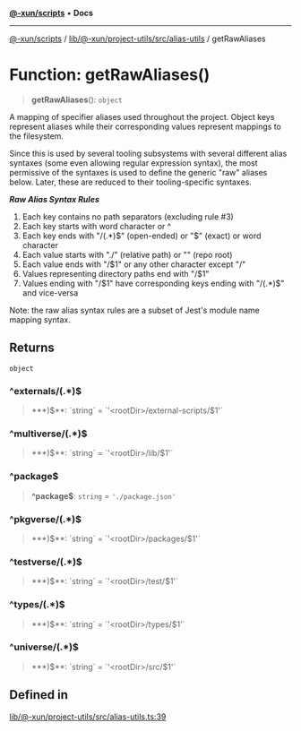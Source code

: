 [**@-xun/scripts**](../../../../../../README.md) • **Docs**

***

[@-xun/scripts](../../../../../../README.md) / [lib/@-xun/project-utils/src/alias-utils](../README.md) / getRawAliases

# Function: getRawAliases()

> **getRawAliases**(): `object`

A mapping of specifier aliases used throughout the project. Object keys
represent aliases while their corresponding values represent mappings to the
filesystem.

Since this is used by several tooling subsystems with several different alias
syntaxes (some even allowing regular expression syntax), the most permissive
of the syntaxes is used to define the generic "raw" aliases below. Later,
these are reduced to their tooling-specific syntaxes.

*__Raw Alias Syntax Rules__*

1. Each key contains no path separators (excluding rule #3)
2. Each key starts with word character or ^
3. Each key ends with "/(.*)$" (open-ended) or "$" (exact) or word character
4. Each value starts with "./" (relative path) or "<rootDir>" (repo root)
5. Each value ends with "/$1" or any other character except "/"
6. Values representing directory paths end with "/$1"
7. Values ending with "/$1" have corresponding keys ending with "/(.*)$" and
   vice-versa

Note: the raw alias syntax rules are a subset of Jest's module name mapping
syntax.

## Returns

`object`

### ^externals/(.\*)$

> **\*)$**: `string` = `'<rootDir>/external-scripts/$1'`

### ^multiverse/(.\*)$

> **\*)$**: `string` = `'<rootDir>/lib/$1'`

### ^package$

> **^package$**: `string` = `'./package.json'`

### ^pkgverse/(.\*)$

> **\*)$**: `string` = `'<rootDir>/packages/$1'`

### ^testverse/(.\*)$

> **\*)$**: `string` = `'<rootDir>/test/$1'`

### ^types/(.\*)$

> **\*)$**: `string` = `'<rootDir>/types/$1'`

### ^universe/(.\*)$

> **\*)$**: `string` = `'<rootDir>/src/$1'`

## Defined in

[lib/@-xun/project-utils/src/alias-utils.ts:39](https://github.com/Xunnamius/xscripts/blob/ce701f3d57da9f82ee0036320bc62d5c51233011/lib/@-xun/project-utils/src/alias-utils.ts#L39)
